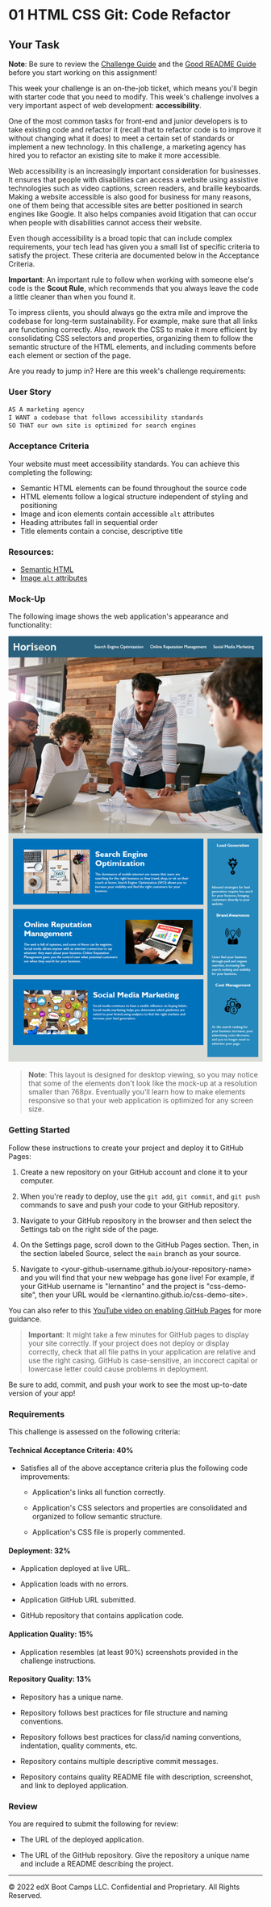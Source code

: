 # 01 HTML CSS Git: Code Refactor

## Your Task

**Note**: Be sure to review the [Challenge Guide](./Challenge-Guide.md) and the [Good README Guide](./Good-README-Guide.md) before you start working on this assignment!

This week your challenge is an on-the-job ticket, which means you'll begin with starter code that you need to modify. This week's challenge involves a very important aspect of web development: **accessibility**. 

One of the most common tasks for front-end and junior developers is to take existing code and refactor it (recall that to refactor code is to improve it without changing what it does) to meet a certain set of standards or implement a new technology. In this challenge, a marketing agency has hired you to refactor an existing site to make it more accessible. 

Web accessibility is an increasingly important consideration for businesses. It ensures that people with disabilities can access a website using assistive technologies such as video captions, screen readers, and braille keyboards. Making a website accessible is also good for business for many reasons, one of them being that accessible sites are better positioned in search engines like Google. It also helps companies avoid litigation that can occur when people with disabilities cannot access their website.

Even though accessibility is a broad topic that can include complex requirements, your tech lead has given you a small list of specific criteria to satisfy the project. These criteria are documented below in the Acceptance Criteria.

**Important**: An important rule to follow when working with someone else's code is the **Scout Rule**, which recommends that you always leave the code a little cleaner than when you found it.

To impress clients, you should always go the extra mile and improve the codebase for long-term sustainability. For example, make sure that all links are functioning correctly. Also, rework the CSS to make it more efficient by consolidating CSS selectors and properties, organizing them to follow the semantic structure of the HTML elements, and including comments before each element or section of the page.

Are you ready to jump in? Here are this week's challenge requirements:

### User Story

```
AS A marketing agency
I WANT a codebase that follows accessibility standards
SO THAT our own site is optimized for search engines
```

### Acceptance Criteria

Your website must meet accessibility standards. You can achieve this completing the following:

* Semantic HTML elements can be found throughout the source code
* HTML elements follow a logical structure independent of styling and positioning
* Image and icon elements contain accessible `alt` attributes
* Heading attributes fall in sequential order
* Title elements contain a concise, descriptive title

### Resources:

* [Semantic HTML](https://www.w3schools.com/html/html5_semantic_elements.asp)
* [Image `alt` attributes](https://www.w3schools.com/tags/att_img_alt.asp)

### Mock-Up

The following image shows the web application's appearance and functionality:

![The Horiseon webpage includes a navigation bar, a header image, and cards with text and images at the bottom of the page.](Assets/01-html-css-git-challenge-demo.png)

> **Note**: This layout is designed for desktop viewing, so you may notice that some of the elements don't look like the mock-up at a resolution smaller than 768px. Eventually you'll learn how to make elements responsive so that your web application is optimized for any screen size.

### Getting Started

Follow these instructions to create your project and deploy it to GitHub Pages:

1. Create a new repository on your GitHub account and clone it to your computer.

2. When you're ready to deploy, use the `git add`, `git commit`, and `git push` commands to save and push your code to your GitHub repository.

3. Navigate to your GitHub repository in the browser and then select the Settings tab on the right side of the page.

4. On the Settings page, scroll down to the GitHub Pages section. Then, in the section labeled Source, select the `main` branch as your source.

5. Navigate to <your-github-username.github.io/your-repository-name> and you will find that your new webpage has gone live! For example, if your GitHub username is "lernantino" and the project is "css-demo-site", then your URL would be <lernantino.github.io/css-demo-site>.

You can also refer to this [YouTube video on enabling GitHub Pages](https://youtu.be/P4Mu1t5rIXg) for more guidance.

> **Important**: It might take a few minutes for GitHub pages to display your site correctly. If your project does not deploy or display correctly, check that all file paths in your application are relative and use the right casing. GitHub is case-sensitive, an inccorect capital or lowercase letter could cause problems in deployment.

Be sure to add, commit, and push your work to see the most up-to-date version of your app!

### Requirements

This challenge is assessed on the following criteria: 

#### Technical Acceptance Criteria: 40%

* Satisfies all of the above acceptance criteria plus the following code improvements:

  * Application's links all function correctly.

  * Application's CSS selectors and properties are consolidated and organized to follow semantic structure.

  * Application's CSS file is properly commented.

#### Deployment: 32%

* Application deployed at live URL.

* Application loads with no errors.

* Application GitHub URL submitted.

* GitHub repository that contains application code.

#### Application Quality: 15%

* Application resembles (at least 90%) screenshots provided in the challenge instructions.

#### Repository Quality: 13%

* Repository has a unique name.

* Repository follows best practices for file structure and naming conventions.

* Repository follows best practices for class/id naming conventions, indentation, quality comments, etc.

* Repository contains multiple descriptive commit messages.

* Repository contains quality README file with description, screenshot, and link to deployed application.

### Review

You are required to submit the following for review:

* The URL of the deployed application.

* The URL of the GitHub repository. Give the repository a unique name and include a README describing the project.

---
© 2022 edX Boot Camps LLC. Confidential and Proprietary. All Rights Reserved.
